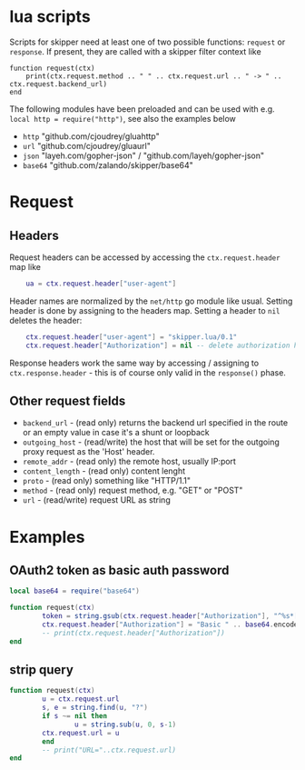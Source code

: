 
# lua scripts

Scripts for skipper need at least one of two possible functions: `request` or `response`. If
present, they are called with a skipper filter context like
```
function request(ctx)
	print(ctx.request.method .. " " .. ctx.request.url .. " -> " .. ctx.request.backend_url)
end
```


The following modules have been preloaded and can be used with e.g.
`local http = require("http")`, see also the examples below

* `http`        "github.com/cjoudrey/gluahttp"
* `url`        "github.com/cjoudrey/gluaurl"
* `json`       "layeh.com/gopher-json" / "github.com/layeh/gopher-json"
* `base64`     "github.com/zalando/skipper/base64"

# Request

## Headers

Request headers can be accessed by accessing the `ctx.request.header` map like
```lua
	ua = ctx.request.header["user-agent"]
```
Header names are normalized by the `net/http` go module like usual. Setting header is done
by assigning to the headers map. Setting a header to `nil` deletes the header:

```lua
	ctx.request.header["user-agent"] = "skipper.lua/0.1"
	ctx.request.header["Authorization"] = nil -- delete authorization header
```

Response headers work the same way by accessing / assigning to `ctx.response.header` - this is of
course only valid in the `response()` phase.

## Other request fields

* `backend_url` - (read only) returns the backend url specified in the route or an empty value in case it's a shunt or loopback
* `outgoing_host` - (read/write) the host that will be set for the outgoing proxy request as the 'Host' header. 
* `remote_addr` - (read only) the remote host, usually IP:port
* `content_length` - (read only) content lenght
* `proto` - (read only) something like "HTTP/1.1"
* `method` - (read only) request method, e.g. "GET" or "POST"
* `url` - (read/write) request URL as string


# Examples

## OAuth2 token as basic auth password

```lua
local base64 = require("base64")

function request(ctx)
        token = string.gsub(ctx.request.header["Authorization"], "^%s*[Bb]earer%s+", "", 1)
        ctx.request.header["Authorization"] = "Basic " .. base64.encode("username:" .. token)
        -- print(ctx.request.header["Authorization"])
end
```

## strip query
```lua
function request(ctx)
        u = ctx.request.url
        s, e = string.find(u, "?")
        if s ~= nil then
                u = string.sub(u, 0, s-1)
		ctx.request.url = u
        end
        -- print("URL="..ctx.request.url)
end
```
